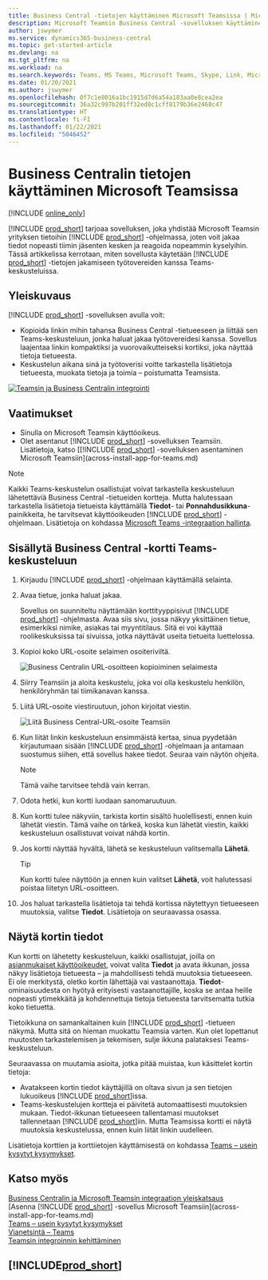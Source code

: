 ```yaml
---
title: Business Central -tietojen käyttäminen Microsoft Teamsissa | Microsoft Docs
description: Microsoft Teamsin Business Central -sovelluksen käyttäminen.
author: jswymer
ms.service: dynamics365-business-central
ms.topic: get-started-article
ms.devlang: na
ms.tgt_pltfrm: na
ms.workload: na
ms.search.keywords: Teams, MS Teams, Microsoft Teams, Skype, Link, Microsoft 365, collaborate, collaboration, teamwork
ms.date: 01/20/2021
ms.author: jswymer
ms.openlocfilehash: 0f7c1e8016a1bc1915d7d6a54a183aa0e8cea2ea
ms.sourcegitcommit: 36a32c997b201ff32ed8c1cff8179b36e2468c47
ms.translationtype: HT
ms.contentlocale: fi-FI
ms.lasthandoff: 01/22/2021
ms.locfileid: "5046452"
---
```

# <a name="working-with-business-central-data-in-microsoft-teams"></a>Business Centralin tietojen käyttäminen Microsoft Teamsissa

[!INCLUDE [online_only](includes/online_only.md)]

[!INCLUDE [prod_short](includes/prod_short.md)] tarjoaa sovelluksen, joka yhdistää Microsoft Teamsin yrityksen tietoihin [!INCLUDE [prod_short](includes/prod_short.md)] -ohjelmassa, joten voit jakaa tiedot nopeasti tiimin jäsenten kesken ja reagoida nopeammin kyselyihin. Tässä artikkelissa kerrotaan, miten sovellusta käytetään [!INCLUDE [prod_short](includes/prod_short.md)] -tietojen jakamiseen työtovereiden kanssa Teams-keskusteluissa.

## <a name="overview"></a>Yleiskuvaus

[!INCLUDE [prod_short](includes/prod_short.md)] -sovelluksen avulla voit:

- Kopioida linkin mihin tahansa Business Central -tietueeseen ja liittää sen Teams-keskusteluun, jonka haluat jakaa työtovereidesi kanssa. Sovellus laajentaa linkin kompaktiksi ja vuorovaikutteiseksi kortiksi, joka näyttää tietoja tietueesta.
- Keskustelun aikana sinä ja työtoverisi voitte tarkastella lisätietoja tietueesta, muokata tietoja ja toimia – poistumatta Teamsista.

[![Teamsin ja Business Centralin integrointi](media/teams-intro-v3.png)](media/teams-intro-v3.png#lightbox)

## <a name="prerequisites"></a>Vaatimukset

- Sinulla on Microsoft Teamsin käyttöoikeus.
- Olet asentanut [!INCLUDE [prod_short](includes/prod_short.md)] -sovelluksen Teamsiin. Lisätietoja, katso [[!INCLUDE [prod_short](includes/prod_short.md)] -sovelluksen asentaminen Microsoft Teamsiin](across-install-app-for-teams.md)

> [!NOTE]
> Kaikki Teams-keskustelun osallistujat voivat tarkastella keskusteluun lähetettäviä Business Central -tietueiden kortteja. Mutta halutessaan tarkastella lisätietoja tietueista käyttämällä **Tiedot**- tai **Ponnahdusikkuna**-painikkeita, he tarvitsevat käyttöoikeuden [!INCLUDE [prod_short](includes/prod_short.md)] -ohjelmaan. Lisätietoja on kohdassa [Microsoft Teams -integraation hallinta](admin-teams-integration.md#minimum-requirements-1).

## <a name="include-a-business-central-card-in-a-teams-conversation"></a>Sisällytä Business Central -kortti Teams-keskusteluun

1. Kirjaudu [!INCLUDE [prod_short](includes/prod_short.md)] -ohjelmaan käyttämällä selainta.
2. Avaa tietue, jonka haluat jakaa.

    Sovellus on suunniteltu näyttämään korttityyppisivut [!INCLUDE [prod_short](includes/prod_short.md)] -ohjelmasta. Avaa siis sivu, jossa näkyy yksittäinen tietue, esimerkiksi nimike, asiakas tai myyntitilaus. Sitä ei voi käyttää roolikeskuksissa tai sivuissa, jotka näyttävät useita tietueita luettelossa.

3. Kopioi koko URL-osoite selaimen osoiteriviltä.

   ![Business Centralin URL-osoitteen kopioiminen selaimesta](media/teams-url-v2.png)
4. Siirry Teamsiin ja aloita keskustelu, joka voi olla keskustelu henkilön, henkilöryhmän tai tiimikanavan kanssa.

    <!--Teams imposes a few limitations here eg. you cannot unfurl a link during a Voice/Video call :/ We should probably only mention this in a Troubleshooting section (and i hope it will also be fixed soon)-->
5. Liitä URL-osoite viestiruutuun, johon kirjoitat viestin.

   ![Liitä Business Central-URL-osoite Teamsiin](media/teams-paste-url-v2.png)
6. Kun liität linkin keskusteluun ensimmäistä kertaa, sinua pyydetään kirjautumaan sisään [!INCLUDE [prod_short](includes/prod_short.md)] -ohjelmaan ja antamaan suostumus siihen, että sovellus hakee tiedot. Seuraa vain näytön ohjeita.

    > [!NOTE]
    > Tämä vaihe tarvitsee tehdä vain kerran.

7. Odota hetki, kun kortti luodaan sanomaruutuun.

8. Kun kortti tulee näkyviin, tarkista kortin sisältö huolellisesti, ennen kuin lähetät viestin. Tämä vaihe on tärkeä, koska kun lähetät viestin, kaikki keskusteluun osallistuvat voivat nähdä kortin.

9. Jos kortti näyttää hyvältä, lähetä se keskusteluun valitsemalla **Lähetä**.

    > [!TIP]
    > Kun kortti tulee näyttöön ja ennen kuin valitset **Lähetä**, voit halutessasi poistaa liitetyn URL-osoitteen.

10. Jos haluat tarkastella lisätietoja tai tehdä kortissa näytettyyn tietueeseen muutoksia, valitse **Tiedot**. Lisätietoja on seuraavassa osassa.

## <a name="view-card-details"></a>Näytä kortin tiedot

Kun kortti on lähetetty keskusteluun, kaikki osallistujat, joilla on [asianmukaiset käyttöoikeudet](admin-teams-integration.md#permissions), voivat valita **Tiedot** ja avata ikkunan, jossa näkyy lisätietoja tietueesta – ja mahdollisesti tehdä muutoksia tietueeseen. Ei ole merkitystä, oletko kortin lähettäjä vai vastaanottaja. **Tiedot**-ominaisuudesta on hyötyä erityisesti vastaanottajille, koska se antaa heille nopeasti ytimekkäitä ja kohdennettuja tietoja tietueesta tarvitsematta tutkia koko tietuetta.

Tietoikkuna on samankaltainen kuin [!INCLUDE [prod_short](includes/prod_short.md)] -tietueen näkymä. Mutta sitä on hieman muokattu Teamsia varten. Kun olet lopettanut muutosten tarkastelemisen ja tekemisen, sulje ikkuna palataksesi Teams-keskusteluun.

Seuraavassa on muutamia asioita, jotka pitää muistaa, kun käsittelet kortin tietoja:

- Avatakseen kortin tiedot käyttäjillä on oltava sivun ja sen tietojen lukuoikeus [!INCLUDE [prod_short](includes/prod_short.md)]issa.
- Teams-keskustelujen kortteja ei päivitetä automaattisesti muutoksien mukaan. Tiedot-ikkunan tietueeseen tallentamasi muutokset tallennetaan [!INCLUDE [prod_short](includes/prod_short.md)]iin. Mutta Teamsissa kortti ei näytä muutoksia keskustelussa, ennen kuin liität linkin uudelleen.

Lisätietoja korttien ja korttiietojen käyttämisestä on kohdassa [Teams – usein kysytyt kysymykset](teams-faq.md).

## <a name="see-also"></a>Katso myös

[Business Centralin ja Microsoft Teamsin integraation yleiskatsaus](across-teams-overview.md)  
[Asenna [!INCLUDE [prod_short](includes/prod_short.md)] -sovellus Microsoft Teamsiin](across-install-app-for-teams.md)  
[Teams – usein kysytyt kysymykset](teams-faq.md)  
[Vianetsintä – Teams](admin-teams-troubleshooting.md)  
[Teamsin integroinnin kehittäminen](/dynamics365/business-central/dev-itpro/developer/devenv-develop-for-teams)  

## [!INCLUDE[prod_short](includes/free_trial_md.md)]  
